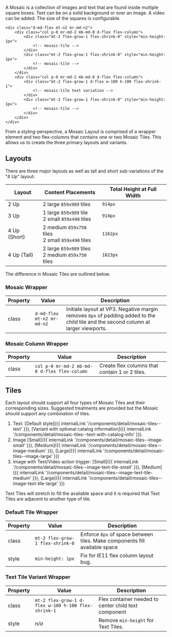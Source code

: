 A Mosaic is a collection of images and text that are found inside multiple square boxes.  Text can be on a solid background or over an image. A video can be added. The size of the squares is configurable.

```
<div class="d-md-flex mt-n2 mr-md-n2">
    <div class="col p-0 mr-md-2 mb-md-0 d-flex flex-column">
        <div class="mt-2 flex-grow-1 flex-shrink-0" style="min-height: 1px">
            <!-- mosaic-tile -->
        </div>
        <div class="mt-2 flex-grow-1 flex-shrink-0" style="min-height: 1px">
            <!-- mosaic-tile -->
        </div>
    </div>
    <div class="col p-0 mr-md-2 mb-md-0 d-flex flex-column">
        <div class="mt-2 flex-grow-1 d-flex w-100 h-100 flex-shrink-1">
            <!-- mosaic-tile text variation -->
        </div>
        <div class="mt-2 flex-grow-1 flex-shrink-0" style="min-height: 1px">
            <!-- mosaic-tile -->
        </div>
    </div>
</div>
```

From a styling-perspective, a Mosaic Layout is comprised of a wrapper element and two flex-columns that contains one or two Mosaic Tiles. This allows us to create the three primary layouts and variants.

## Layouts

There are three major layouts as well as tall and short sub-variations of the "4 Up" layout:

| Layout | Content Placements | Total Height at Full Width | 
|--------|--------------------|----------------------------|
| 2 Up          | 2 large `859x989` tiles | `914px` |
| 3 Up          | 1 large `859x989` tile <br/> 2 small `859x490` tiles | `914px` |
| 4 Up (Short)  | 2 medium `859x750` tiles <br/> 2 small `859x490` tiles | `1162px` |
| 4 Up (Tall)   | 2 large `859x989` tiles <br/> 2 medium `859x750` tiles | `1623px` |

The difference in Mosaic Tiles are outlined below.

### Mosaic Wrapper

| Property | Value | Description |
|----------|-------|-------------|
| class | `d-md-flex mt-n2 mr-md-n2` | Initiate layout at VP3. Negative margin removes `8px` of padding added to the child tile and the second column at larger viewports. |

### Mosaic Column Wrapper

| Property | Value | Description |
|----------|-------|-------------|
| class | `col p-0 mr-md-2 mb-md-0 d-flex flex-column` | Create flex columns that contain 1 or 2 tiles. |


## Tiles

Each layout should support all four types of Mosaic Tiles and their corresponding sizes. Suggested treatments are provided but the Mosaic should support any combination of tiles.

1. Text: [Default style]({{ internalLink '/components/detail/mosaic-tiles--text' }}), [Variant with optional catalog information]({{ internalLink '/components/detail/mosaic-tiles--text-with-catalog-info' }}).
2. Image [Small]({{ internalLink '/components/detail/mosaic-tiles--image-small' }}), [Medium]({{ internalLink '/components/detail/mosaic-tiles--image-medium' }}), [Large]({{ internalLink '/components/detail/mosaic-tiles--image-large' }})
3. Image with Text/Video action trigger: [Small]({{ internalLink '/components/detail/mosaic-tiles--image-text-tile-small' }}), [Medium]({{ internalLink '/components/detail/mosaic-tiles--image-text-tile-medium' }}), [Large]({{ internalLink '/components/detail/mosaic-tiles--image-text-tile-large' }})

Text Tiles will stretch to fill the available space and it is required that Text Tiles are adjacent to another type of tile.

### Default Tile Wrapper

| Property | Value | Description |
|----------|-------|-------------|
| class | `mt-2 flex-grow-1 flex-shrink-0` | Enforce `8px` of space between tiles. Make components fill available space |
| style | `min-height: 1px` | Fix for IE11 flex column layout bug. |

### Text Tile Variant Wrapper

| Property | Value | Description |
|----------|-------|-------------|
| class | `mt-2 flex-grow-1 d-flex w-100 h-100 flex-shrink-1` | Flex container needed to center child text component |
| style | _n/a_ | Remove `min-height` for Text Tiles. |

